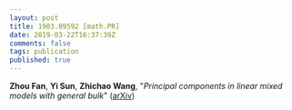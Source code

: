 ```yaml
---
layout: post
title: 1903.09592 [math.PR]
date: 2019-03-22T16:37:39Z
comments: false
tags: publication
published: true
---
```


<b>Zhou Fan</b>, <b>Yi Sun</b>, <b>Zhichao Wang</b>, "<i>Principal components in linear mixed models with general bulk</i>" ([arXiv](http://arxiv.org/abs/1903.09592v2))
